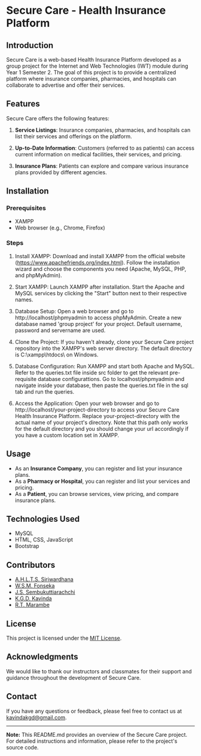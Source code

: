 # Secure Care - Health Insurance Platform

## Introduction
Secure Care is a web-based Health Insurance Platform developed as a group project for the Internet and Web Technologies (IWT) module during Year 1 Semester 2. The goal of this project is to provide a centralized platform where insurance companies, pharmacies, and hospitals can collaborate to advertise and offer their services.

## Features
Secure Care offers the following features:

1. **Service Listings**: Insurance companies, pharmacies, and hospitals can list their services and offerings on the platform.

2. **Up-to-Date Information**: Customers (referred to as patients) can access current information on medical facilities, their services, and pricing.

3. **Insurance Plans**: Patients can explore and compare various insurance plans provided by different agencies.

## Installation

### Prerequisites
- XAMPP
- Web browser (e.g., Chrome, Firefox)

### Steps

1. Install XAMPP:
Download and install XAMPP from the official website (https://www.apachefriends.org/index.html).
Follow the installation wizard and choose the components you need (Apache, MySQL, PHP, and phpMyAdmin).

2. Start XAMPP:
Launch XAMPP after installation.
Start the Apache and MySQL services by clicking the "Start" button next to their respective names.

3. Database Setup:
Open a web browser and go to http://localhost/phpmyadmin to access phpMyAdmin.
Create a new database named 'group project' for your project.
Default username, password and servername are used.

5. Clone the Project:
If you haven't already, clone your Secure Care project repository into the XAMPP's web server directory. The default directory is C:\xampp\htdocs\ on Windows.

6. Database Configuration:
Run XAMPP and start both Apache and MySQL.
Refer to the queries.txt file inside src folder to get the relevant pre-requisite database configurattions.
Go to localhost/phpmyadmin and navigate inside your database, then paste the queries.txt file in the sql tab and run the queries.

8. Access the Application:
Open your web browser and go to http://localhost/your-project-directory to access your Secure Care Health Insurance Platform. Replace your-project-directory with the actual name of your project's directory.
Note that this path only works for the default directory and you should change your url accordingly if you have a custom location set in XAMPP.

## Usage
- As an **Insurance Company**, you can register and list your insurance plans.
- As a **Pharmacy or Hospital**, you can register and list your services and pricing.
- As a **Patient**, you can browse services, view pricing, and compare insurance plans.

## Technologies Used
- MySQL
- HTML, CSS, JavaScript
- Bootstrap

## Contributors
- [A.H.L.T.S. Siriwardhana](https://github.com/Silverviles)
- [W.S.M. Fonseka]()
- [J.S. Sembukuttiarachchi](https://github.com/JamesSembukuttiarachchi)
- [K.G.D. Kavinda](https://github.com/kavindakgd)
- [R.T. Marambe](https://github.com/RakinduM)

## License
This project is licensed under the [MIT License](LICENSE).

## Acknowledgments
We would like to thank our instructors and classmates for their support and guidance throughout the development of Secure Care.

## Contact
If you have any questions or feedback, please feel free to contact us at [kavindakgd@gmail.com](mailto:kavindakgd@gmail.com).

---
**Note:** This README.md provides an overview of the Secure Care project. For detailed instructions and information, please refer to the project's source code.
